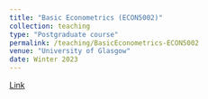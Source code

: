 ```yaml
---
title: "Basic Econometrics (ECON5002)"
collection: teaching
type: "Postgraduate course"
permalink: /teaching/BasicEconometrics-ECON5002
venue: "University of Glasgow"
date: Winter 2023
---
```


[Link](https://github.com/duongtrinhss/)